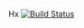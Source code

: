 Hx [![Build Status](https://travis-ci.org/haha1903/hx.svg?branch=master)](https://travis-ci.org/haha1903/hx)